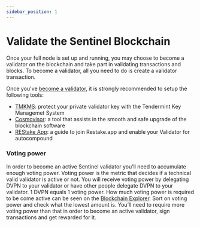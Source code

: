 ```yaml
---
sidebar_position: 1
---
```


# Validate the Sentinel Blockchain

Once your full node is set up and running, you may choose to become a validator on the blockchain and take part in validating transactions and blocks. To become a validator, all you need to do is create a validator transaction.

Once you've [become a validator](/full-node-setup/validate/become-validator), it is strongly recommended to setup the following tools:

- [TMKMS](/full-node-setup/category/tmkms): protect your private validator key with the Tendermint Key Managemet System
- [Cosmovisor](/full-node-setup/upgrades/cosmovisor): a tool that assists in the smooth and safe upgrade of the blockchain software
- [REStake App](/full-node-setup/category/restake-app): a guide to join Restake.app and enable your Validator for autocompound


### Voting power

In order to become an active Sentinel validator you’ll need to accumulate enough voting power. Voting power is the metric that decides if a technical valid validator is active or not. You will receive voting power by delegating DVPN to your validator or have other people delegate DVPN to your validator. 1 DVPN equals 1 voting power. How much voting power is required to be come active can be seen on the [Blockchain Explorer](https://explorer.sentinel.co/sentinel/validator). Sort on voting power and check what the lowest amount is. You’ll need to require more voting power than that in order to become an active validator, sign transactions and get rewarded for it.